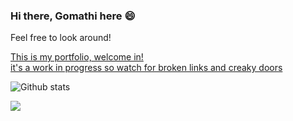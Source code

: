 ### Hi there, Gomathi here 😄

Feel free to look around!

<a text-decoration="none" href="https://gomathiraveendran.github.io/sample/"> This is my portfolio, welcome in! <br> it's a work in progress so watch for broken links and creaky doors</a>

![Github stats](https://github-readme-stats.vercel.app/api?username=GomathiRaveendran&theme=dracula&show_icons=true&count_private=true)
<br>

![](https://komarev.com/ghpvc/?username=GomathiRaveendran&color=e62c4b)
<br>
<!-- ![Top Languages Card](https://github-readme-stats.vercel.app/api/top-langs/?username=GomathiRaveendran)
<br>
 -->

<!--
**GomathiRaveendran/GomathiRaveendran** is a ✨ _special_ ✨ repository because its `README.md` (this file) appears on your GitHub profile.

Here are some ideas to get you started:

- 🔭 I’m currently working on ...
- 🌱 I’m currently learning ...
- 👯 I’m looking to collaborate on ...
- 🤔 I’m looking for help with ...
- 💬 Ask me about ...
- 📫 How to reach me: ...
- 😄 Pronouns: ...
- ⚡ Fun fact: ...
-->

